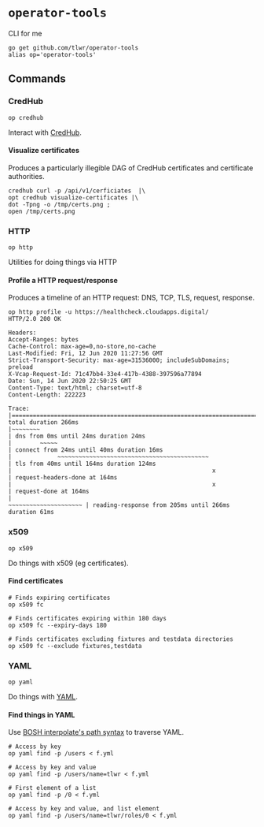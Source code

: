# `operator-tools`

CLI for me

```
go get github.com/tlwr/operator-tools
alias op='operator-tools'
```

## Commands

### CredHub

```
op credhub
```

Interact with
[CredHub](https://docs.cloudfoundry.org/credhub/).

#### Visualize certificates

Produces a particularly illegible DAG of CredHub certificates and certificate
authorities.

```
credhub curl -p /api/v1/cerficiates  |\
opt credhub visualize-certificates |\
dot -Tpng -o /tmp/certs.png ;
open /tmp/certs.png
```

### HTTP

```
op http
```

Utilities for doing things via HTTP

#### Profile a HTTP request/response

Produces a timeline of an HTTP request: DNS, TCP, TLS, request, response.

```
op http profile -u https://healthcheck.cloudapps.digital/
HTTP/2.0 200 OK

Headers:
Accept-Ranges: bytes
Cache-Control: max-age=0,no-store,no-cache
Last-Modified: Fri, 12 Jun 2020 11:27:56 GMT
Strict-Transport-Security: max-age=31536000; includeSubDomains; preload
X-Vcap-Request-Id: 71c47bb4-33e4-417b-4388-397596a77894
Date: Sun, 14 Jun 2020 22:50:25 GMT
Content-Type: text/html; charset=utf-8
Content-Length: 222223

Trace:
|=============================================================================================| total duration 266ms
|~~~~~~~~                                                                                     | dns from 0ms until 24ms duration 24ms
|        ~~~~~                                                                                | connect from 24ms until 40ms duration 16ms
|             ~~~~~~~~~~~~~~~~~~~~~~~~~~~~~~~~~~~~~~~~~~~                                     | tls from 40ms until 164ms duration 124ms
|                                                         x                                   | request-headers-done at 164ms
|                                                         x                                   | request-done at 164ms
|                                                                       ~~~~~~~~~~~~~~~~~~~~~ | reading-response from 205ms until 266ms duration 61ms
```

### x509

```
op x509
```

Do things with x509 (eg certificates).

#### Find certificates

```
# Finds expiring certificates
op x509 fc

# Finds certificates expiring within 180 days
op x509 fc --expiry-days 180

# Finds certificates excluding fixtures and testdata directories
op x509 fc --exclude fixtures,testdata
```



### YAML

```
op yaml
```

Do things with [YAML](https://yaml.org/).

#### Find things in YAML

Use [BOSH interpolate's path syntax](https://bosh.io/docs/cli-int/) to traverse
YAML.

```
# Access by key
op yaml find -p /users < f.yml

# Access by key and value
op yaml find -p /users/name=tlwr < f.yml

# First element of a list
op yaml find -p /0 < f.yml

# Access by key and value, and list element
op yaml find -p /users/name=tlwr/roles/0 < f.yml
```
